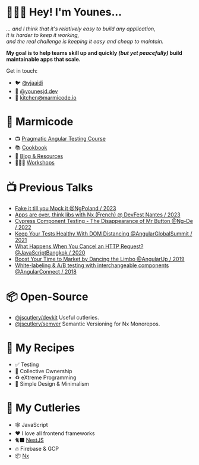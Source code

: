 # 👨🏻‍🍳 Hey! I'm Younes...

_... and I think that it's relatively easy to build any application,<br>it is harder to keep it working,<br>and the real challenge is keeping it easy and cheap to maintain._

**My goal is to help teams skill up and quickly *(but yet peacefully)* build maintainable apps that scale.**

Get in touch:
- 🐦 [@yjaaidi](https://twitter.com/yjaaidi)
- 🦋 [@younesjd.dev](https://bsky.app/profile/did:plc:iwsrfzjmrr7ous6jmlorkqo4)
- 💌 [kitchen@marmicode.io](mailto:kitchen@marmicode.io)

# 🥘 Marmicode

- 📺 [Pragmatic Angular Testing Course](https://courses.marmicode.io/courses/pragmatic-angular-testing)
- 📚 [Cookbook](https://cookbook.marmicode.io)
- 📝 [Blog & Resources](https://marmicode.io)
- 👨🏻‍🏫 [Workshops](https://marmicode.eventbrite.com)

# 📺 Previous Talks
- [Fake it till you Mock it @NgPoland / 2023](https://myconf.dev/videos/fake-it-till-you-mock-it)
- [Apps are over, think libs with Nx (French) @ DevFest Nantes / 2023](https://youtu.be/K8wYtBGzmsI?si=ezInSvFka1x22iBU&t=96)
- [Cypress Component Testing - The Disappearance of Mr Button @Ng-De / 2022](https://youtu.be/4p1LLbmIG_k)
- [Keep Your Tests Healthy With DOM Distancing @AngularGlobalSummit / 2021](https://youtu.be/ZKBHWcjFufw)
- [What Happens When You Cancel an HTTP Request? @JavaScriptBangkok / 2020](https://youtu.be/5P9XVObbvS4?t=51)
- [Boost Your Time to Market by Dancing the Limbo @AngularUp / 2019](https://youtu.be/izGz7H-8yIk)
- [White-labeling & A/B testing with interchangeable components @AngularConnect / 2018](https://youtu.be/nX_HhiqmFAI)

# 📦 Open-Source
- [@jscutlery/devkit](https://github.com/jscutlery/devkit) Useful cutleries.
- [@jscutlery/semver](https://github.com/jscutlery/semver) Semantic Versioning for Nx Monorepos.

# 📖 My Recipes
- ✅ Testing
- 🤝 Collective Ownership
- ♻️ eXtreme Programming
- 🤤 Simple Design & Minimalism

# 🍴 My Cutleries
- 🕸 JavaScript
- ❤️ I love all frontend frameworks
- 🐈‍⬛ [NestJS](https://nestjs.com/)
- 🔥 Firebase & GCP
- 📦 [Nx](https://nx.dev/)

